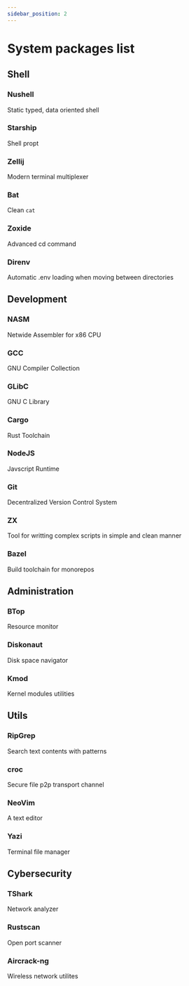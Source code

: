 ```yaml
---
sidebar_position: 2
---
```


# System packages list

## Shell
### Nushell 
Static typed, data oriented shell
### Starship 
Shell propt
### Zellij
Modern terminal multiplexer
### Bat
Clean `cat`
### Zoxide
Advanced cd command
### Direnv
Automatic .env loading when moving between directories

## Development
### NASM
Netwide Assembler for x86 CPU
### GCC
GNU Compiler Collection
### GLibC
GNU C Library
### Cargo
Rust Toolchain
### NodeJS
Javscript Runtime
### Git
Decentralized Version Control System
### ZX
Tool for writting complex scripts in simple and clean manner
### Bazel
Build toolchain for monorepos

## Administration
### BTop
Resource monitor
### Diskonaut
Disk space navigator
### Kmod
Kernel modules utilities

## Utils
### RipGrep
Search text contents with patterns
### croc
Secure file p2p transport channel
### NeoVim
A text editor
### Yazi
Terminal file manager

## Cybersecurity
### TShark
Network analyzer
### Rustscan
Open port scanner
### Aircrack-ng
Wireless network utilites
